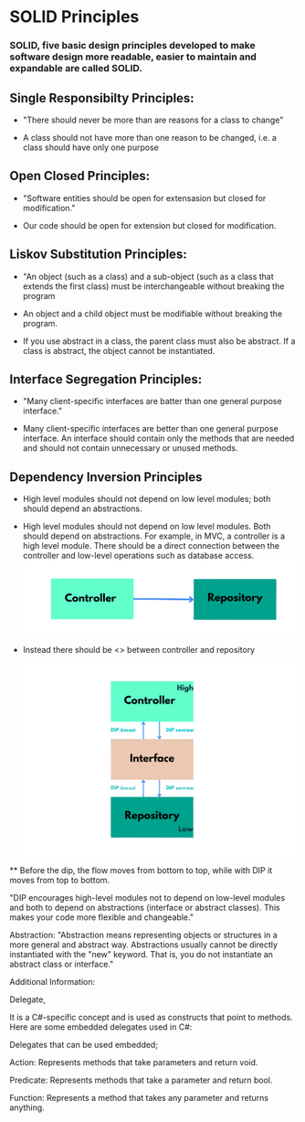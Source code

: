 
# SOLID Principles
### SOLID, five basic design principles developed to make software design more readable, easier to maintain and expandable are called SOLID.
## Single Responsibilty Principles:

* "There should never be more than are reasons for a class to change"

* A class should not have more than one reason to be changed, i.e. a class should have only one purpose

## Open Closed Principles:

* "Software entities should be open for extensasion but closed for modification."

* Our code should be open for extension but closed for modification.

## Liskov Substitution Principles:

* "An object (such as a class) and a sub-object (such as a class that extends the first class) must be interchangeable without breaking the program

* An object and a child object must be modifiable without breaking the program.

* If you use abstract in a class, the parent class must also be abstract. If a class is abstract, the object cannot be instantiated.

## Interface Segregation Principles:

* "Many client-specific interfaces are batter than one general purpose interface."

* Many client-specific interfaces are better than one general purpose interface. An interface should contain only the methods that are needed and should not contain unnecessary or unused methods.

## Dependency Inversion Principles

* High level modules should not depend on low level modules; both should depend an abstractions.

* High level modules should not depend on low level modules. Both should depend on abstractions. For example, in MVC, a controller is a high level module. There should be a direct connection between the controller and low-level operations such as database access.
![DIP](controller.png)

* Instead there should be <<interface>> between controller and repository

    ![DIP](dipinterface.png)

** Before the dip, the flow moves from bottom to top, while with DIP it moves from top to bottom.

"DIP encourages high-level modules not to depend on low-level modules and both to depend on abstractions (interface or abstract classes). This makes your code more flexible and changeable."

Abstraction: "Abstraction means representing objects or structures in a more general and abstract way. Abstractions usually cannot be directly instantiated with the "new" keyword. That is, you do not instantiate an abstract class or interface."

Additional Information: 

Delegate,

It is a C#-specific concept and is used as constructs that point to methods. Here are some embedded delegates used in C#:

Delegates that can be used embedded;

Action: Represents methods that take parameters and return void.

Predicate: Represents methods that take a parameter and return bool.

Function: Represents a method that takes any parameter and returns anything.
